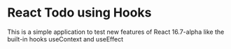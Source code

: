 # React Todo using Hooks

This is a simple application to test new features of React 16.7-alpha like the built-in hooks useContext and useEffect
